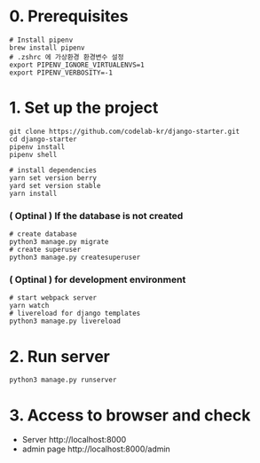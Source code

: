 # 0. Prerequisites
```shell
# Install pipenv
brew install pipenv
# .zshrc 에 가상환경 환경변수 설정
export PIPENV_IGNORE_VIRTUALENVS=1
export PIPENV_VERBOSITY=-1
```

# 1. Set up the project
```shell
git clone https://github.com/codelab-kr/django-starter.git
cd django-starter
pipenv install
pipenv shell

# install dependencies
yarn set version berry
yard set version stable
yarn install
```

### ( Optinal ) If the database is not created
```shell
# create database
python3 manage.py migrate
# create superuser
python3 manage.py createsuperuser
```

### ( Optinal ) for development environment
```shell
# start webpack server
yarn watch
# livereload for django templates
python3 manage.py livereload
```

# 2. Run server
```shell
python3 manage.py runserver
```


# 3. Access to browser and check
- Server http://localhost:8000
- admin page http://localhost:8000/admin
